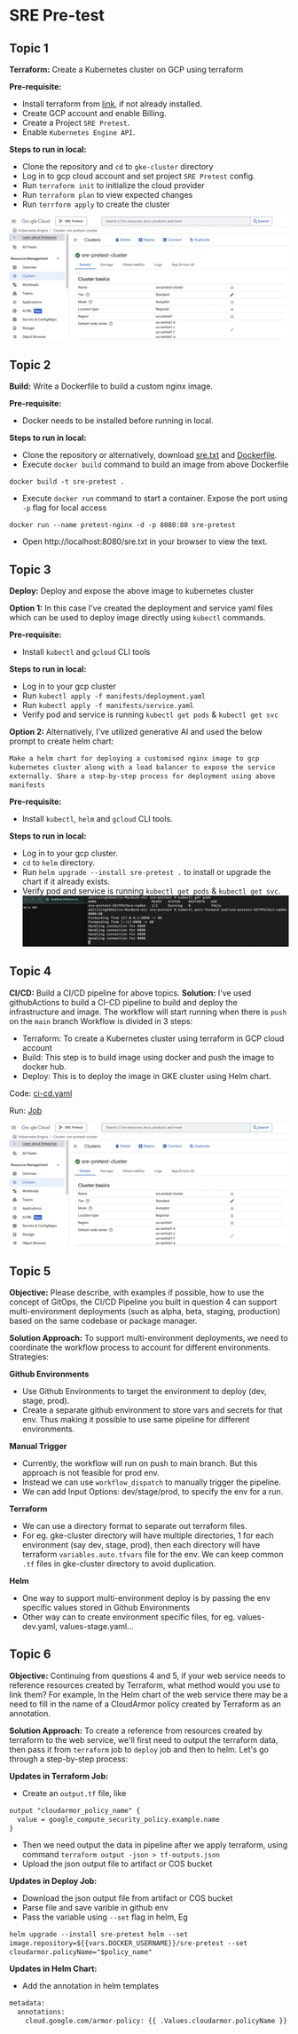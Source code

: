 # SRE Pre-test

## Topic 1
**Terraform:** Create a Kubernetes cluster on GCP using terraform

**Pre-requisite:**
- Install terraform from [link](https://developer.hashicorp.com/terraform/install), if not already installed.
- Create GCP account and enable Billing.
- Create a Project `SRE Pretest`.
- Enable `Kubernetes Engine API`.

**Steps to run in local:**
- Clone the repository and `cd` to `gke-cluster` directory
- Log in to gcp cloud account and set project `SRE Pretest` config.
- Run `terraform init` to initialize the cloud provider
- Run `terraform plan` to view expected changes
- Run `terrform apply` to create the cluster

![cluster](./images/cluster.png)

## Topic 2
**Build:** Write a Dockerfile to build a custom nginx image.

**Pre-requisite:**
- Docker needs to be installed before running in local.

**Steps to run in local:**
- Clone the repository or alternatively, download [sre.txt](https://github.com/aditi278/sre-pretest/blob/main/sre.txt) and [Dockerfile](https://github.com/aditi278/sre-pretest/blob/main/Dockerfile).
- Execute `docker build` command to build an image from above Dockerfile
```
docker build -t sre-pretest .
```
- Execute `docker run` command to start a container. Expose the port using `-p` flag for local access
```
docker run --name pretest-nginx -d -p 8080:80 sre-pretest
```
- Open http://localhost:8080/sre.txt in your browser to view the text.


## Topic 3
**Deploy:** Deploy and expose the above image to kubernetes cluster

**Option 1:** In this case I've created the deployment and service yaml files which can be used to deploy image directly using `kubectl` commands.

**Pre-requisite:**
- Install `kubectl` and `gcloud` CLI tools

**Steps to run in local:**
- Log in to your gcp cluster
- Run `kubectl apply -f manifests/deployment.yaml`
- Run `kubectl apply -f manifests/service.yaml`
- Verify pod and service is running `kubectl get pods` & `kubectl get svc`


**Option 2:** Alternatively, I've utilized generative AI and used the below prompt to create helm chart: 
```
Make a helm chart for deploying a customised nginx image to gcp kubernetes cluster along with a load balancer to expose the service externally. Share a step-by-step process for deployment using above manifests
```
**Pre-requisite:**
- Install `kubectl`, `helm` and `gcloud` CLI tools.

**Steps to run in local:**
- Log in to your gcp cluster.
- `cd` to `helm` directory.
- Run `helm upgrade --install sre-pretest .` to install or upgrade the chart if it already exists.
- Verify pod and service is running `kubectl get pods` & `kubectl get svc`.
![deploy](./images/deployment.png)

## Topic 4
**CI/CD:** Build a CI/CD pipeline for above topics.
**Solution:**
I've used githubActions to build a CI-CD pipeline to build and deploy the infrastructure and image. The workflow will start running when there is `push` on the `main` branch
Workflow is divided in 3 steps:
- Terraform: To create a Kubernetes cluster using terraform in GCP cloud account
- Build: This step is to build image using docker and push the image to docker hub.
- Deploy: This is to deploy the image in GKE cluster using Helm chart.

Code: [ci-cd.yaml](https://github.com/aditi278/sre-pretest/blob/main/.github/workflows/ci-cd.yaml)

Run: [Job](https://github.com/aditi278/sre-pretest/actions/runs/16411168376)

![ci-cd](./images/ci-cd.png)

## Topic 5
**Objective:** Please describe, with examples if possible, how to use the concept of GitOps, the CI/CD Pipeline you built in question 4 can support multi-environment deployments (such as alpha, beta, staging, production) based on the same codebase or package manager.

**Solution Approach:**
To support multi-environment deployments, we need to coordinate the workflow process to account for different environments.
Strategies:

**Github Environments**
- Use Github Environments to target the environment to deploy (dev, stage, prod).
- Create a separate github environment to store vars and secrets for that env. Thus making it possible to use same pipeline for different environments.

**Manual Trigger**
- Currently, the workflow will run on push to main branch. But this approach is not feasible for prod env.
- Instead we can use `workflow_dispatch` to manually trigger the pipeline.
- We can add Input Options: dev/stage/prod, to specify the env for a run.

**Terraform**
- We can use a directory format to separate out terraform files. 
- For eg. gke-cluster directory will have multiple directories, 1 for each environment (say dev, stage, prod), then each directory will have terraform `variables.auto.tfvars` file for the env. We can keep common `.tf` files in gke-cluster directory to avoid duplication. 

**Helm**
- One way to support multi-environment deploy is by passing the env specific values stored in Github Environments
- Other way can to create environment specific files, for eg. values-dev.yaml, values-stage.yaml...

## Topic 6
**Objective:** Continuing from questions 4 and 5, if your web service needs to reference resources created by Terraform, what method would you use to link them? For example, In the Helm chart of the web service there may be a need to fill in the name of a CloudArmor policy created by Terraform as an annotation.

**Solution Approach:**
To create a reference from resources created by terraform to the web service, we'll first need to output the terraform data, then pass it from `terraform` job to `deploy` job and then to helm. Let's go through a step-by-step process:

**Updates in Terraform Job:**
- Create an `output.tf` file, like
```
output "cloudarmor_policy_name" {
  value = google_compute_security_policy.example.name
}
```
- Then we need output the data in pipeline after we apply terraform, using command `terraform output -json > tf-outputs.json `
- Upload the json output file to artifact or COS bucket

**Updates in Deploy Job:**
- Download the json output file from artifact or COS bucket
- Parse file and save varible in github env
- Pass the variable using `--set` flag in helm, Eg
```
helm upgrade --install sre-pretest helm --set image.repository=${{vars.DOCKER_USERNAME}}/sre-pretest --set cloudarmor.policyName="$policy_name"
```

**Updates in Helm Chart:**
- Add the annotation in helm templates
```
metadata:
  annotations:
    cloud.google.com/armor-policy: {{ .Values.cloudarmor.policyName }}
```
